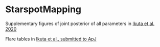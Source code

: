 # StarspotMapping

Supplementary figures of joint posterior of all parameters in [Ikuta et al. 2020](https://ui.abs.harvard.edu/abs/2020ApJ...902...73I/abstract)

Flare tables in [Ikuta et al., submitted to ApJ](https://ui.adsabs.harvard.edu/abs/2021tsc2.confE.106I/abstract)
